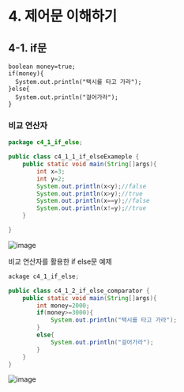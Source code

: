 # 4. 제어문 이해하기
## 4-1. if문
```
boolean money=true;
if(money){
  System.out.println("택시를 타고 가라");
}else{
  System.out.println("걸어가라");
}
```

### 비교 연산자
```java
package c4_1_if_else;

public class c4_1_1_if_elseExameple {
    public static void main(String[]args){
        int x=3;
        int y=2;
        System.out.println(x<y);//false
        System.out.println(x>y);//true
        System.out.println(x==y);//false
        System.out.println(x!=y);//true
    }

}
```
![image](https://github.com/qlkdkd/2-winter/assets/71871927/08a5e04b-2a17-4f65-80c8-7c1eb02d7a1b)

비교 연산자를 활용한 if else문 예제
```java
ackage c4_1_if_else;

public class c4_1_2_if_else_comparator {
    public static void main(String[]args){
        int money=2000;
        if(money>=3000){
            System.out.println("택시를 타고 가라");
        }
        else{
            System.out.println("걸어가라");
        }
    }
}
```
![image](https://github.com/qlkdkd/2-winter/assets/71871927/40a7f71f-f699-4a2e-bf2e-2ebba70e1771)
